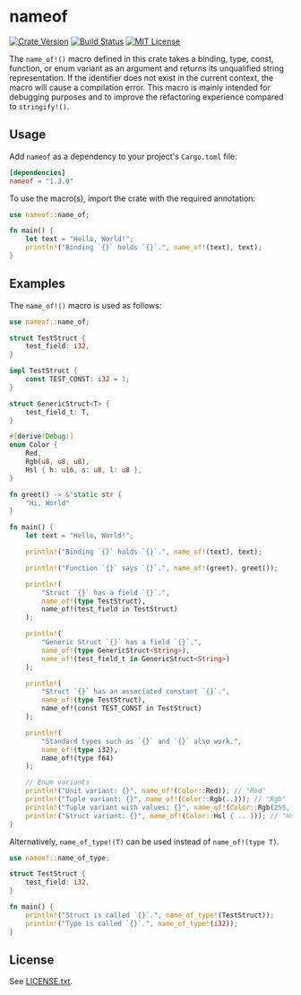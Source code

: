 # nameof

[![Crate Version](https://img.shields.io/crates/v/nameof.svg)](https://crates.io/crates/nameof)
[![Build Status](https://travis-ci.org/SilentByte/nameof.svg?branch=master)](https://travis-ci.org/SilentByte/nameof)
[![MIT License](https://img.shields.io/badge/license-MIT%20License-blue.svg)](https://opensource.org/licenses/MIT)

The `name_of!()` macro defined in this crate takes a binding, type, const,
function, or enum variant as an argument and returns its unqualified string
representation. If the identifier does not exist in the current context, the
macro will cause a compilation error. This macro is mainly intended for
debugging purposes and to improve the refactoring experience compared to
`stringify!()`.

## Usage

Add `nameof` as a dependency to your project's `Cargo.toml` file:

```toml
[dependencies]
nameof = "1.3.0"
```

To use the macro(s), import the crate with the required annotation:

```rust
use nameof::name_of;

fn main() {
    let text = "Hello, World!";
    println!("Binding `{}` holds `{}`.", name_of!(text), text);
}
```

## Examples

The `name_of!()` macro is used as follows:

```rust
use nameof::name_of;

struct TestStruct {
    test_field: i32,
}

impl TestStruct {
    const TEST_CONST: i32 = 1;
}

struct GenericStruct<T> {
    test_field_t: T,
}

#[derive(Debug)]
enum Color {
    Red,
    Rgb(u8, u8, u8),
    Hsl { h: u16, s: u8, l: u8 },
}

fn greet() -> &'static str {
    "Hi, World"
}

fn main() {
    let text = "Hello, World!";

    println!("Binding `{}` holds `{}`.", name_of!(text), text);

    println!("Function `{}` says `{}`.", name_of!(greet), greet());

    println!(
        "Struct `{}` has a field `{}`.",
        name_of!(type TestStruct),
        name_of!(test_field in TestStruct)
    );

    println!(
        "Generic Struct `{}` has a field `{}`.",
        name_of!(type GenericStruct<String>),
        name_of!(test_field_t in GenericStruct<String>)
    );

    println!(
        "Struct `{}` has an associated constant `{}`.",
        name_of!(type TestStruct),
        name_of!(const TEST_CONST in TestStruct)
    );

    println!(
        "Standard types such as `{}` and `{}` also work.",
        name_of!(type i32),
        name_of!(type f64)
    );

    // Enum variants
    println!("Unit variant: {}", name_of!(Color::Red)); // "Red"
    println!("Tuple variant: {}", name_of!(Color::Rgb(..))); // "Rgb"
    println!("Tuple variant with values: {}", name_of!(Color::Rgb(255, 128, 0))); // "Rgb(255, 128, 0)"
    println!("Struct variant: {}", name_of!(Color::Hsl { .. })); // "Hsl"
}
```

Alternatively, `name_of_type!(T)` can be used instead of `name_of!(type T)`.

```rust
use nameof::name_of_type;

struct TestStruct {
    test_field: i32,
}

fn main() {
    println!("Struct is called `{}`.", name_of_type!(TestStruct));
    println!("Type is called `{}`.", name_of_type!(i32));
}
```

## License

See [LICENSE.txt](LICENSE.txt).
